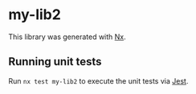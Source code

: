 # my-lib2

This library was generated with [Nx](https://nx.dev).

## Running unit tests

Run `nx test my-lib2` to execute the unit tests via [Jest](https://jestjs.io).
